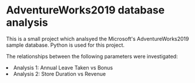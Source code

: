 # AdventureWorks2019 database analysis
This is a small project which analsyed the Microsoft's AdventureWorks2019 sample database.
Python is used for this project.

The relationships between the following parameters were investigated:
<li>Analysis 1: Annual Leave Taken vs Bonus</li>
<li>Analysis 2: Store Duration vs Revenue</li>

